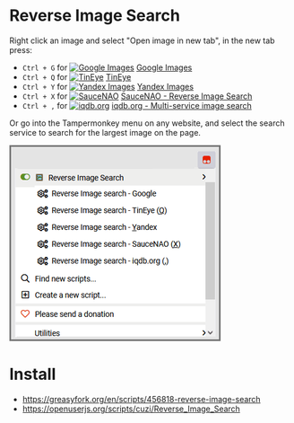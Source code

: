 Reverse Image Search
====================

Right click an image and select "Open image in new tab", in the new tab press:

*  `Ctrl + G` for [![Google Images](https://www.google.com/s2/favicons?sz=16&domain=google.com)](https://images.google.com/) [Google Images](https://images.google.com/)
*  `Ctrl + Q` for [![TinEye](https://www.google.com/s2/favicons?sz=16&domain=tineye.com)](https://tineye.com) [TinEye](https://tineye.com/)
*  `Ctrl + Y` for [![Yandex Images](https://www.google.com/s2/favicons?sz=16&domain=yandex.com)](https://yandex.com/images/) [Yandex Images](https://yandex.com/images/)
*  `Ctrl + X` for [![SauceNAO](https://www.google.com/s2/favicons?sz=16&domain=saucenao.com)](https://saucenao.com/) [SauceNAO - Reverse Image Search](https://saucenao.com/)
*  `Ctrl + ,` for [![iqdb.org](https://www.google.com/s2/favicons?sz=16&domain=iqdb.org)](https://iqdb.org/) [iqdb.org - Multi-service image search](https://iqdb.org/)

Or go into the Tampermonkey menu on any website, and select the search service to search for the largest image on the page.


![Screenshot](screenshot.png)

Install
=======

*  https://greasyfork.org/en/scripts/456818-reverse-image-search
*  https://openuserjs.org/scripts/cuzi/Reverse_Image_Search
